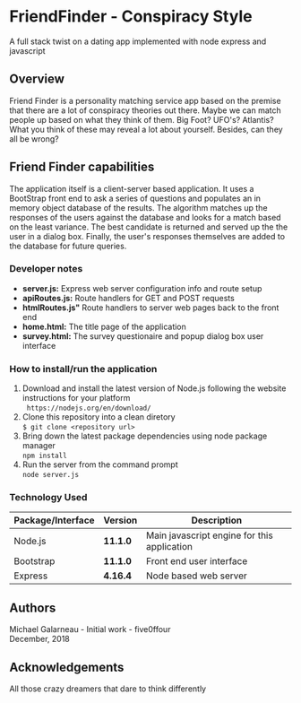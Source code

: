 # FriendFinder - Conspiracy Style
A full stack twist on a dating app implemented with node express and javascript

## Overview  
Friend Finder is a personality matching service app based on the premise that there are a lot of conspiracy theories out there. Maybe we can match people up based on what they think of them. Big Foot? UFO's? Atlantis? What you think of these may reveal a lot about yourself.  Besides, can they all be wrong?

## Friend Finder capabilities
The application itself is a client-server based application. It uses a BootStrap front end to ask a series of questions and populates an in memory object database of the results. The algorithm matches up the responses of the users against the database and looks for a match based on the least variance.  The best candidate is returned and served up the the user in a dialog box. Finally, the user's responses themselves are added to the database for future queries.
  
### Developer notes  
- **server.js:** Express web server configuration info and route setup  
- **apiRoutes.js:** Route handlers for GET and POST requests  
- **htmlRoutes.js"** Route handlers to server web pages back to the front end  
- **home.html:** The title page of the application   
- **survey.html:** The survey questionaire and popup dialog box user interface  
   
 ### How to install/run the application  
1. Download and install the latest version of Node.js following the website instructions for your platform  
   ` https://nodejs.org/en/download/`   
2. Clone this repository into a clean diretory  
   `$ git clone <repository url>`   
3. Bring down the latest package dependencies using node package manager  
   `npm install`  
4. Run the server from the command prompt  
   `node server.js`  
  
### Technology Used  
    
| Package/Interface | Version     | Description                                                              |
| ----------------- | ----------- | ------------------------------------------------------------------------ |
| Node.js           | __11.1.0__  | Main javascript engine for this application                              |
| Bootstrap         | __11.1.0__  | Front end user interface                                                 |
| Express           | __4.16.4__  | Node based web server                                                    |

## Authors  
Michael Galarneau - Initial work - five0ffour  
December, 2018  

## Acknowledgements  
All those crazy dreamers that dare to think differently